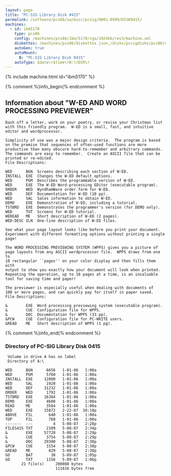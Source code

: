 ```yaml
---
layout: page
title: "PC-SIG Library Disk #415"
permalink: /software/pcx86/sw/misc/pcsig/0001-0999/DISK0415/
machines:
  - id: ibm5170
    type: pcx86
    config: /machines/pcx86/ibm/5170/cga/1024kb/rev3/machine.xml
    diskettes: /machines/pcx86/diskettes.json,/disks/pcsigdisks/pcx86/diskettes.json
    autoGen: true
    autoMount:
      B: "PC-SIG Library Disk 0415"
    autoType: $date\r$time\rB:\rDIR\r
---
```


{% include machine.html id="ibm5170" %}

{% comment %}info_begin{% endcomment %}

## Information about "W-ED AND WORD PROCESSING PREVIEWER"

    Dash off a letter, work on your poetry, or revise your Christmas list
    with this friendly program.  W-ED is a small, fast, and intuitive
    editor and wordprocessor.
    
    Simplicity of use was a major design criteria.  The program is based
    on the premise that sequences of often-used functions are more
    productive than many obscure hard-to-remember and arbitrary commands.
    The commands are easy to remember.  Create an ASCII file that can be
    printed or re-edited.
    File Descriptions:
    
    WED      BGN  Screens describing each section of W-ED.
    INSTALL  EXE  Changes the W-ED default options.
    WED      PGM  Describes the programmable version of W-ED.
    WED      EXE  The W-ED Word-processing EDitor (executable program).
    ORDER    WED  WyndhamWare order form for W-ED.
    WED      DEF  Documentation for W-ED (10 pp).
    WED      SAL  Sales information to obtain W-ED.
    DEMO     EXE  Demonstration of W-ED, including a tutorial.
    TSTBRD   EXE  Demonstrates the programmer's version (for DEMO only).
    WED      TUT  Screens for W-ED tutorial.
    WEREAD   ME   Short description of W-ED (2 pages).
    WED-DESC ILN  One-line description of W-ED files.
    
    See what your page layout looks like before you print your document.
    Experiment with different formatting options without printing a single
    page!
    
    The WORD PROCESSING PREVIEWING SYSTEM (WPPS) gives you a picture of
    page layouts from any ASCII wordprocessor file.  WPPS draws from one to
    18 rectangular ``pages'' on your color display and then fills them with
    output to show you exactly how your document will look when printed.
    Repeating the operation, up to 18 pages at a time, is an invaluable
    tool for saving time and paper!
    
    The previewer is especially useful when dealing with documents of
    100 or more pages, and can quickly pay for itself in paper saved.
    File Descriptions:
    
    &        EXE  Word processing previewing system (executable program).
    &        CUE  Configuration file for WPPS.
    &        DOC  Documentation for WPPS (33 pp).
    &PCW     CUE  Configuration file for PC-WRITE users.
    &READ    ME   Short description of WPPS (1 pg).
{% comment %}info_end{% endcomment %}


### Directory of PC-SIG Library Disk 0415

     Volume in drive A has no label
     Directory of A:\

    WED      BGN      6656   1-01-86   1:00a
    WED      PGM      5760   1-01-86   1:00a
    INSTALL  EXE     12800   1-01-86   1:00a
    WED      SAL      1920   1-01-86   1:00a
    WED      DEF     31232   1-01-86   1:00a
    ORDER    WED      1792   1-01-86   1:00a
    TSTBRD   EXE     16384   1-01-86   1:00a
    DEMO     EXE      4608   1-01-86   1:00a
    READ     ME       3584   1-01-86   1:00a
    WED      EXE     15872   2-22-87  10:18p
    ABOVE    FIL       640   1-01-86   1:00a
    TOP      FIL       768   1-01-86   1:00a
    -------  ---         4   5-08-87   2:28p
    FILES415 TXT      2109   5-08-87   2:34p
    &        EXE     57728   5-08-87   2:29p
    &        CUE      3754   5-08-87   2:29p
    &        DOC     29300   5-08-87   2:30p
    &PCW     CUE      3154   5-08-87   2:30p
    &READ    ME        829   5-08-87   2:30p
    GO       BAT        38   5-09-87   1:05p
    GO       TXT      1156   5-09-87   1:06p
           21 file(s)     200088 bytes
                          111616 bytes free
